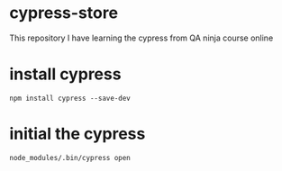 # cypress-store

This repository I have learning the cypress from QA ninja course online


# install cypress

```
npm install cypress --save-dev    
```

# initial the cypress

```
node_modules/.bin/cypress open
```
